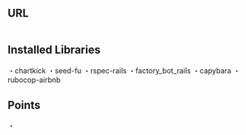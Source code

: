 ## URL
```bash

```

## Installed Libraries
・chartkick
・seed-fu
・rspec-rails
・factory_bot_rails
・capybara
・rubocop-airbnb

## Points
・
